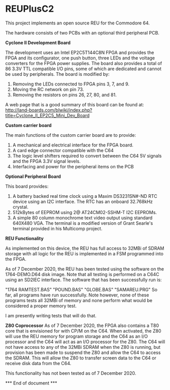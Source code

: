 # REUPlusC2
This project implements an open source REU for the Commodore 64.

The hardware consists of two PCBs with an optional third peripheral PCB.

**Cyclone II Development Board**

The development uses an Intel EP2C5T144C8N FPGA and provides the FPGA and its configurator, one push button, three LEDs and the voltage converters for the FPGA power supplies.
The board also provides a total of 86 3.3V TTL compatible I/O pins, some of which are dedicated and cannot be used by peripherals. The board is modified by:
1. Removing the LEDs connected to FPGA pins 3, 7, and 9.
2. Moving the RC network on pin 73.
3. Removing the resistors on pins 26, 27, 80, and 81.

A web page that is a good summary of this board can be found at:
http://land-boards.com/blwiki/index.php?title=Cyclone_II_EP2C5_Mini_Dev_Board

**Custom carrier board**

The main functions of the custom carrier board are to provide: 
1. A mechanical and electrical interface for the FPGA board. 
2. A card edge connector compatible with the C64 
3. The logic level shifters required to convert between the C64 5V signals and the FPGA 3.3V signal levels. 
4. Interfacing and power for the peripheral items on the PCB

**Optional Peripheral Board**

This board provides:
1. A battery backed real time clock using a Maxim DS3231SN#-ND RTC device using an I2C interface. The RTC has an onboard 32.768kHz crystal.
2. 512kBytes of EEPROM using 2@ AT24CM02-SSHM-T I2C EEPROMs.
3. A simple 80 column monochrome text video output using standard 640X480 VGA. The terminal is a modified version of Grant Searle's terminal provided in his Multicomp project.

**REU Functionality**

As implemented on this device, the REU has full access to 32MBi of SDRAM storage with all logic for the REU is implemented in a FSM programmed into the FPGA.

As of 7 December 2020, the REU has been tested using the software on the 1764-DEMO.D64 disk image. Note that all testing is performed on a C64C using an SD2IEC interface.
The software that has been successfully run is:

"1764 RAMTEST.BAS"
"POUND.BAS"
"GLOBE.BAS"
"SAMAREU.PRG"
So far, all programs have run successfully. Note however, none of these programs tests all 32MBi of memory and none perform what would be considered a proper memory test.

I am presently writing tests that will do that.

**Z80 Coprocessor**
As of 7 December 2020, the FPGA also contains a T80 core that is envisioned for with CP/M on the C64. When activated, the Z80 will use the REU memory for program storage and the C64 as an I/O processor and the C64 will act as an I/O processor for the Z80.
The C64 will not have access to any of the 32MBi SDRAM when the Z80 is running, but provision has been made to suspend the Z80 and allow the C64 to access the SDRAM. This will allow
the Z80 to transfer screen data to the C64 or receive disk data from the C64.

This functionality has not been tested as of 7 December 2020.

*** End of document ***
